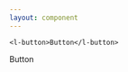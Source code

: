 ```yaml
---
layout: component
---
```


```html:preview
<l-button>Button</l-button>
```

<l-button>Button</l-button>
